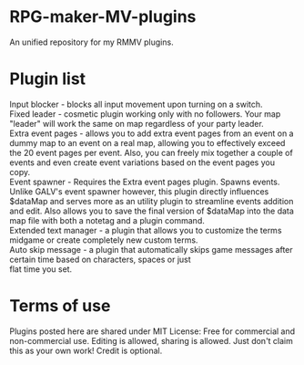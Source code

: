 # RPG-maker-MV-plugins
An unified repository for my RMMV plugins. 

# Plugin list
Input blocker - blocks all input movement upon turning on a switch.  
Fixed leader - cosmetic plugin working only with no followers. Your map "leader" will work the same on map regardless of your party leader.  
Extra event pages - allows you to add extra event pages from an event on a dummy map to an event on a real map, allowing you to effectively exceed the 20 event pages per event. Also, you can freely mix together a couple of events and even create event variations based on the event pages you copy.  
Event spawner - Requires the Extra event pages plugin. Spawns events. Unlike GALV's event spawner however, this plugin directly influences $dataMap and serves more as an utility plugin to streamline events addition and edit. Also allows you to save the final version of $dataMap into the data map file with both a notetag and a plugin command.  
Extended text manager - a plugin that allows you to customize the terms midgame or create completely new custom terms.  
Auto skip message - a plugin that automatically skips game messages after certain time based on characters, spaces or just  
flat time you set.

# Terms of use
Plugins posted here are shared under MIT License: Free for commercial and non-commercial use. Editing is allowed, sharing is allowed. Just don't claim this as your own work! Credit is optional.
